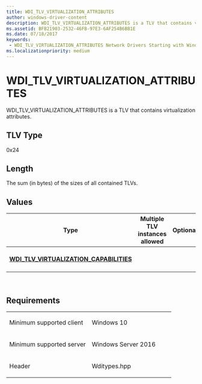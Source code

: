 ```yaml
---
title: WDI_TLV_VIRTUALIZATION_ATTRIBUTES
author: windows-driver-content
description: WDI_TLV_VIRTUALIZATION_ATTRIBUTES is a TLV that contains virtualization attributes.
ms.assetid: BFB21903-2532-46FB-97E3-6AF254B6BB1E
ms.date: 07/18/2017 
keywords:
 - WDI_TLV_VIRTUALIZATION_ATTRIBUTES Network Drivers Starting with Windows Vista
ms.localizationpriority: medium
---
```


# WDI\_TLV\_VIRTUALIZATION\_ATTRIBUTES


WDI\_TLV\_VIRTUALIZATION\_ATTRIBUTES is a TLV that contains virtualization attributes.

## TLV Type


0x24

## Length


The sum (in bytes) of the sizes of all contained TLVs.

## Values


| Type                                                                                  | Multiple TLV instances allowed | Optional | Description                      |
|---------------------------------------------------------------------------------------|--------------------------------|----------|----------------------------------|
| [**WDI\_TLV\_VIRTUALIZATION\_CAPABILITIES**](wdi-tlv-virtualization-capabilities.md) |                                |          | The virtualization capabilities. |

 

Requirements
------------

<table>
<colgroup>
<col width="50%" />
<col width="50%" />
</colgroup>
<tbody>
<tr class="odd">
<td><p>Minimum supported client</p></td>
<td><p>Windows 10</p></td>
</tr>
<tr class="even">
<td><p>Minimum supported server</p></td>
<td><p>Windows Server 2016</p></td>
</tr>
<tr class="odd">
<td><p>Header</p></td>
<td>Wditypes.hpp</td>
</tr>
</tbody>
</table>

 

 




